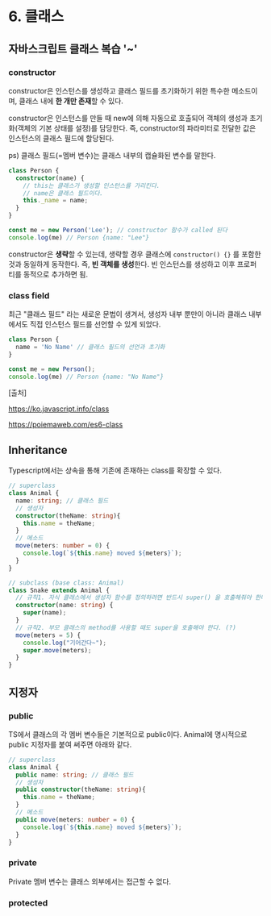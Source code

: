 # 6. 클래스

## 자바스크립트 클래스 복습 '~'

### constructor

constructor은 인스턴스를 생성하고 클래스 필드를 초기화하기 위한 특수한 메소드이며, 클래스 내에 **한 개만 존재**할 수 있다.

constructor은 인스턴스를 만들 때 new에 의해 자동으로 호출되어 객체의 생성과 초기화(객체의 기본 상태를 설정)를 담당한다. 즉, constructor의 파라미터로 전달한 값은 인스턴스의 클래스 필드에 할당된다.

ps) 클래스 필드(=멤버 변수)는 클래스 내부의 캡슐화된 변수를 말한다.

```typescript
class Person {
  constructor(name) {
    // this는 클래스가 생성할 인스턴스를 가리킨다.
    // name은 클래스 필드이다.
    this._name = name;
  }
}

const me = new Person('Lee'); // constructor 함수가 called 된다
console.log(me) // Person {name: "Lee"}
```

constructor은 **생략**할 수 있는데, 생략할 경우 클래스에 `constructor() {}` 를 포함한 것과 동일하게 동작한다. 즉, **빈 객체를 생성**한다. 빈 인스턴스를 생성하고 이후 프로퍼티를 동적으로 추가하면 됨.

### class field

최근 "클래스 필드" 라는 새로운 문법이 생겨서, 생성자 내부 뿐만이 아니라 클래스 내부에서도 직접 인스턴스 필드를 선언할 수 있게 되었다.

```javascript
class Person {
  name = 'No Name' // 클래스 필드의 선언과 초기화
}

const me = new Person();
console.log(me) // Person {name: "No Name"}
```

[출처]

https://ko.javascript.info/class

https://poiemaweb.com/es6-class

## Inheritance

Typescript에서는 상속을 통해 기존에 존재하는 class를 확장할 수 있다.

```typescript
// superclass
class Animal {
  name: string; // 클래스 필드
  // 생성자
  constructor(theName: string){
    this.name = theName;
  }
  // 메소드
  move(meters: number = 0) {
    console.log(`${this.name} moved ${meters}`);
  }
}

// subclass (base class: Animal)
class Snake extends Animal {
  // 규칙1. 자식 클래스에서 생성자 함수를 정의하려면 반드시 super() 을 호출해줘야 한다. super() 은 base class의 constructor을 실행한다. 별도로 정의하지 않으면 부모 클래스의 constructor을 따라감.
  constructor(name: string) {
    super(name);
  }
  // 규칙2. 부모 클래스의 method를 사용할 때도 super을 호출해야 한다. (?)
  move(meters = 5) {
    console.log("기어간다~");
    super.move(meters);
  }
}
```

## 지정자



### public

TS에서 클래스의 각 멤버 변수들은 기본적으로 public이다. Animal에 명시적으로 public 지정자를 붙여 써주면 아래와 같다.

```typescript
// superclass
class Animal {
  public name: string; // 클래스 필드
  // 생성자
  public constructor(theName: string){
    this.name = theName;
  }
  // 메소드
  public move(meters: number = 0) {
    console.log(`${this.name} moved ${meters}`);
  }
}
```

### private

Private 멤버 변수는 클래스 외부에서는 접근할 수 없다.



### protected